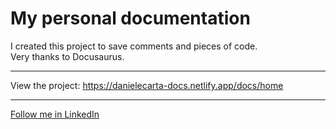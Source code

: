 <h1>My personal documentation</h1>

I created this project to save comments and pieces of code.<br />
Very thanks to Docusaurus.

<hr />

View the project: https://danielecarta-docs.netlify.app/docs/home

<hr />

<a href="https://www.linkedin.com/in/daniele-carta-lugano/">Follow me in LinkedIn</a>